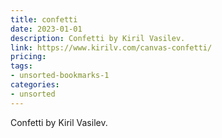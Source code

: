 ```yaml
---
title: confetti
date: 2023-01-01
description: Confetti by Kiril Vasilev.
link: https://www.kirilv.com/canvas-confetti/
pricing: 
tags: 
- unsorted-bookmarks-1 
categories: 
- unsorted 
---
```


Confetti by Kiril Vasilev.